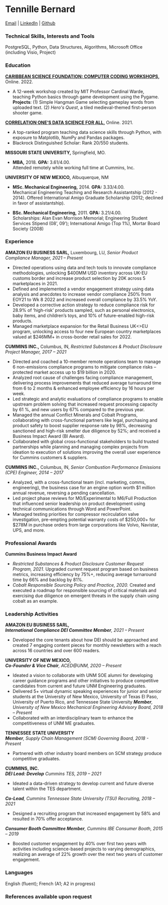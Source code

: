 # **Tennille Bernard**  
[Email](mailto:tenn.cbernard@gmail.com) | [LinkedIn](https://www.linkedin.com/in/tennille-bernard/) |  [Github](https://github.com/tenndegreesfrom)

### Technical Skills, Interests and Tools
 PostgreSQL, Python, Data Structures, Algorithms, Microsoft Office (including Visio, Project)

### Education
[**CARIBBEAN SCIENCE FOUNDATION: COMPUTER CODING WORKSHOPS,**](https://caribbeanscience.org/coding-workshop/) Online. 2022.  
* A 12-week workshop created by MIT Professor Cardinal Warde, teaching Python basics through game development using the Pygame.   
**Projects**: (1) Simple Hangman Game selecting gameplay words from uploaded text. (2) *Hero's Quest*, a tiled medieval-themed first-person shooter game.

[**CORRELATION ONE’S DATA SCIENCE FOR ALL,**](https://www.correlation-one.com/en/data-science-for-all) Online. 2021.
* A top-ranked program teaching data science skills through Python, with exposure to Matplotlib, NumPy and Pandas packages.   
* Blackrock Distinguished Scholar: Rank 20/550 students.

**MISSOURI STATE UNIVERSITY,** Springfield, MO.
* **MBA,** 2018. **GPA:** 3.61/4.00.  
Attended remotely while working full time at Cummins, Inc.

**UNIVERSITY OF NEW MEXICO,** Albuquerque, NM
* **MSc. Mechanical Engineering,** 2014. **GPA:** 3.33/4.00.  
Mechanical Engineering Teaching and Research Assistantship (2012 - 2014). Offered International Amigo Graduate Scholarship (2012; declined in favor of assistantship).

* **BSc. Mechanical Engineering,** 2011. **GPA:** 3.21/4.00.  
Scholarships: Alan Evan Morrison Memorial; Engineering Student Services Stipend (08’, 09’); International Amigo (Top 1%), Mortar Board Society (2008) 

### Experience
**AMAZON EU BUSINESS SARL,** Luxembourg, LU, *Senior Product Compliance Manager, 2021 – Present*  
* Directed operations using data and tech tools to innovate compliance methodologies, unlocking $400MM USD inventory across UK-EU customs border and increase product selection by 20K across 5 marketplaces in 2021. 
* Defined and implemented a vendor engagement strategy using data analysis and anecdotes to increase vendor compliance 250% from EOY21 to Wk 8 2022 and increased overall compliance by 33.5% YoY.  
* Developed a corrective action strategy to reduce compliance risk for 28.9% of ‘high-risk’ products sampled, such as personal electronics, baby items, and children’s toys, and 10% of future-enabled high-risk products.  
* Managed marketplace expansion for the Retail Business UK<>EU program, unlocking access to four new European country marketplaces valued at $246MM+ in cross-border retail sales for 2022.

 
**CUMMINS INC.,** Columbus, IN, *Restricted Substances & Product Disclosure Project Manager, 2017 – 2021*  
* Directed and coached a 10-member remote operations team to manage 6 non-emissions compliance programs to mitigate compliance risks – protected market access up to $19 billion in 2020.
* Analyzed root cause of challenges facing compliance management, delivering process improvements that reduced average turnaround time from 6 to 2 months & enhanced employee efficiency by 16 hours per week.
* Led strategic and analytic evaluations of compliance programs to enable upstream problem solving that increased request processing capacity by 61 %, and new users by 67% compared to the previous year.
* Managed the annual Conflict Minerals and Cobalt Programs, collaborating with cross-functional partners like legal, purchasing and product safety to boost supplier response rate by 98%, decreasing sanctioned and high-risk smelter due diligence by 52%; and received a Business Impact Award (BI Award).
* Collaborated with global cross-functional stakeholders to build trusted partnerships while planning and managing complex projects from ideation to execution of solutions improving the overall user experience for Cummins customers & suppliers.

**CUMMINS INC.,** Columbus, IN, *Senior Combustion Performance Emissions (CPE) Engineer, 2014 – 2017* 
* Analyzed, with a cross-functional team (incl. marketing, comms, engineering), the business case for an engine option worth $1 million annual revenue, reversing a pending cancellation.
* Led project phase reviews for M0/Experimental to M6/Full Production that influenced senior leadership on product development using technical communications through Word and PowerPoint.
*  Managed testing priorities for compressor recirculation valve investigation, pre-empting potential warranty costs of $250,000+ for $278M in purchase orders from large corporations like Volvo, Navistar, UPS, and more.

### Professional Awards
**Cummins Business Impact Award**
* *Restricted Substances & Product Disclosure Customer Request Program, 2021.* Upgraded current request program based on business metrics, increasing efficiency by 75%+, reducing average turnaround time by 66% and backlog by 81%.
* *Cobalt Responsible Sourcing Policy and Practice, 2020.* Created and executed a roadmap for responsible sourcing of critical materials and exercising due diligence on emergent threats in the supply chain using cobalt as an example. 

### Leadership Activities
**AMAZON EU BUSINESS SARL,**  
***International Compliance DEI Committee Member**, 2021 – Present*
 * Developed the core tenants about how DEI should be approached and created 7 engaging content pieces for monthly newsletters with a reach across 16 countries and over 600 readers.  

**UNIVERSITY OF NEW MEXICO,**  
***Co-Founder & Vice Chair**, ACED@UNM, 2020 – Present*
* Ideated a vision to collaborate with UNM SOE alumni for developing career guidance programs and other initiatives to produce competitive candidates from current and future UNM Engineering graduates.
* Delivered 5+ virtual dynamic speaking experiences for junior and senior students at the University of New Mexico, University of Texas El Paso, University of Puerto Rico, and Tennessee State University
***Member**, University of New Mexico Mechanical Engineering Advisory Board, 2018 – Present*
* Collaborated with an interdisciplinary team to enhance the competitiveness of UNM ME graduates.  

**TENNESSEE STATE UNIVERSITY**  
***Member**, Supply Chain Management (SCM) Governing Board, 2018 - Present*	
* Partnered with other industry board members on SCM strategy produce competitive graduates.  

**CUMMINS, INC.**  
***DEI Lead: Develop** Cummins TES, 2019 – 2021*
* Ideated a data-driven strategy to develop current and future diverse talent within the TES department.

***Co-Lead**, Cummins Tennessee State University (TSU) Recruiting, 2018 – 2021*
* Designed a recruiting program that increased engagement by 58% and resulted in 70% offer acceptance. 

***Consumer Booth Committee Member**, Cummins IBE Consumer Booth, 2015 – 2019*
* Boosted customer engagement by 40% over first two years with activities including science-based projects to varying demographics, realizing an average of 22% growth over the next two years of customer engagement.

### Languages	
English (fluent); French (A1; A2 in progress)

### References available upon request

